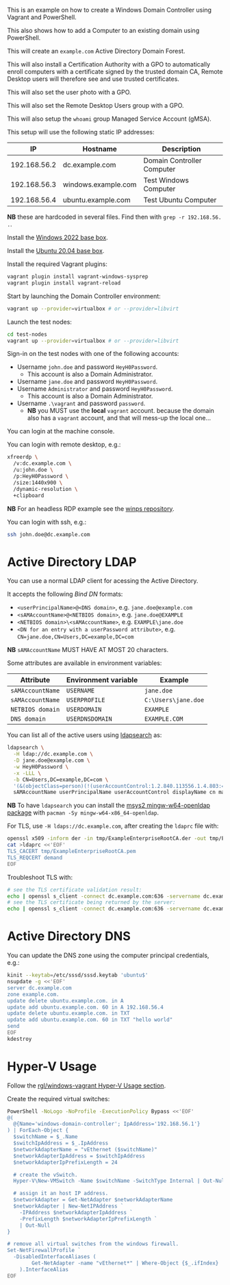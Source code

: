This is an example on how to create a Windows Domain Controller using Vagrant and PowerShell.

This also shows how to add a Computer to an existing domain using PowerShell.

This will create an `example.com` Active Directory Domain Forest.

This will also install a Certification Authority with a GPO to automatically enroll
computers with a certificate signed by the trusted domain CA, Remote Desktop users
will therefore see and use trusted certificates.

This will also set the user photo with a GPO.

This will also set the Remote Desktop Users group with a GPO.

This will also setup the `whoami` group Managed Service Account (gMSA).

This setup will use the following static IP addresses:

| IP           | Hostname            | Description                |
|--------------|---------------------|----------------------------|
| 192.168.56.2 | dc.example.com      | Domain Controller Computer |
| 192.168.56.3 | windows.example.com | Test Windows Computer      |
| 192.168.56.4 | ubuntu.example.com  | Test Ubuntu Computer       |

**NB** these are hardcoded in several files. Find then with `grep -r 192.168.56. .`.

Install the [Windows 2022 base box](https://github.com/rgl/windows-vagrant).

Install the [Ubuntu 20.04 base box](https://github.com/rgl/ubuntu-vagrant).

Install the required Vagrant plugins:

```bash
vagrant plugin install vagrant-windows-sysprep
vagrant plugin install vagrant-reload
```

Start by launching the Domain Controller environment:

```bash
vagrant up --provider=virtualbox # or --provider=libvirt
```

Launch the test nodes:

```bash
cd test-nodes
vagrant up --provider=virtualbox # or --provider=libvirt
```

Sign-in on the test nodes with one of the following accounts:

* Username `john.doe` and password `HeyH0Password`.
  * This account is also a Domain Administrator.
* Username `jane.doe` and password `HeyH0Password`.
* Username `Administrator` and password `HeyH0Password`.
  * This account is also a Domain Administrator.
* Username `.\vagrant` and password `password`.
  * **NB** you MUST use the **local** `vagrant` account. because the domain also has a `vagrant` account, and that will mess-up the local one...

You can login at the machine console.

You can login with remote desktop, e.g.:

```bash
xfreerdp \
  /v:dc.example.com \
  /u:john.doe \
  /p:HeyH0Password \
  /size:1440x900 \
  /dynamic-resolution \
  +clipboard
```

**NB** For an headless RDP example see the [winps repository](https://github.com/rgl/winps).

You can login with ssh, e.g.:

```bash
ssh john.doe@dc.example.com
```

# Active Directory LDAP

You can use a normal LDAP client for acessing the Active Directory.

It accepts the following _Bind DN_ formats:

* `<userPrincipalName>@<DNS domain>`, e.g. `jane.doe@example.com`
* `<sAMAccountName>@<NETBIOS domain>`, e.g. `jane.doe@EXAMPLE`
* `<NETBIOS domain>\<sAMAccountName>`, e.g. `EXAMPLE\jane.doe`
* `<DN for an entry with a userPassword attribute>`, e.g. `CN=jane.doe,CN=Users,DC=example,DC=com`

**NB** `sAMAccountName` MUST HAVE AT MOST 20 characters.

Some attributes are available in environment variables:

| Attribute        | Environment variable | Example             |
|------------------|----------------------|---------------------|
| `sAMAccountName` | `USERNAME`           | `jane.doe`          |
| `sAMAccountName` | `USERPROFILE`        | `C:\Users\jane.doe` |
| `NETBIOS domain` | `USERDOMAIN`         | `EXAMPLE`           |
| `DNS domain`     | `USERDNSDOMAIN`      | `EXAMPLE.COM`       |

You can list all of the active users using [ldapsearch](http://www.openldap.org/software/man.cgi?query=ldapsearch) as:

```bash
ldapsearch \
  -H ldap://dc.example.com \
  -D jane.doe@example.com \
  -w HeyH0Password \
  -x -LLL \
  -b CN=Users,DC=example,DC=com \
  '(&(objectClass=person)(!(userAccountControl:1.2.840.113556.1.4.803:=2)))' \
  sAMAccountName userPrincipalName userAccountControl displayName cn mail
```

**NB** To have `ldapsearch` you can install the [msys2 mingw-w64-openldap package](https://github.com/msys2/MINGW-packages/tree/master/mingw-w64-openldap) with `pacman -Sy mingw-w64-x86_64-openldap`.

For TLS, use `-H ldaps://dc.example.com`, after creating the `ldaprc` file with:

```bash
openssl x509 -inform der -in tmp/ExampleEnterpriseRootCA.der -out tmp/ExampleEnterpriseRootCA.pem
cat >ldaprc <<'EOF'
TLS_CACERT tmp/ExampleEnterpriseRootCA.pem
TLS_REQCERT demand
EOF
```

Troubleshoot TLS with:

```bash
# see the TLS certificate validation result:
echo | openssl s_client -connect dc.example.com:636 -servername dc.example.com -CAfile tmp/ExampleEnterpriseRootCA.pem
# see the TLS certificate being returned by the server:
echo | openssl s_client -connect dc.example.com:636 -servername dc.example.com | openssl x509 -noout -text -in -
```

# Active Directory DNS

You can update the DNS zone using the computer principal credentials, e.g.:

```bash
kinit --keytab=/etc/sssd/sssd.keytab 'ubuntu$'
nsupdate -g <<'EOF'
server dc.example.com
zone example.com.
update delete ubuntu.example.com. in A
update add ubuntu.example.com. 60 in A 192.168.56.4
update delete ubuntu.example.com. in TXT
update add ubuntu.example.com. 60 in TXT "hello world"
send
EOF
kdestroy
```

# Hyper-V Usage

Follow the [rgl/windows-vagrant Hyper-V Usage section](https://github.com/rgl/windows-vagrant#hyper-v-usage).

Create the required virtual switches:

```bash
PowerShell -NoLogo -NoProfile -ExecutionPolicy Bypass <<'EOF'
@(
  @{Name='windows-domain-controller'; IpAddress='192.168.56.1'}
) | ForEach-Object {
  $switchName = $_.Name
  $switchIpAddress = $_.IpAddress
  $networkAdapterName = "vEthernet ($switchName)"
  $networkAdapterIpAddress = $switchIpAddress
  $networkAdapterIpPrefixLength = 24

  # create the vSwitch.
  Hyper-V\New-VMSwitch -Name $switchName -SwitchType Internal | Out-Null

  # assign it an host IP address.
  $networkAdapter = Get-NetAdapter $networkAdapterName
  $networkAdapter | New-NetIPAddress `
    -IPAddress $networkAdapterIpAddress `
    -PrefixLength $networkAdapterIpPrefixLength `
    | Out-Null
}

# remove all virtual switches from the windows firewall.
Set-NetFirewallProfile `
  -DisabledInterfaceAliases (
        Get-NetAdapter -name "vEthernet*" | Where-Object {$_.ifIndex}
    ).InterfaceAlias
EOF
```
